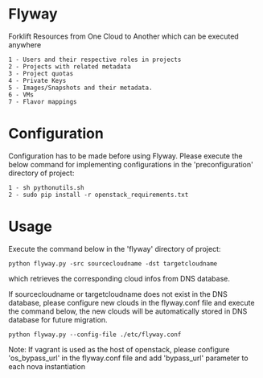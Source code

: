 Flyway
======

Forklift Resources from One Cloud to Another which can be executed anywhere

    1 - Users and their respective roles in projects
    2 - Projects with related metadata
    3 - Project quotas
    4 - Private Keys
    5 - Images/Snapshots and their metadata.
    6 - VMs
    7 - Flavor mappings
    
Configuration
=============

Configuration has to be made before using Flyway. Please execute the below command for implementing configurations in the 'preconfiguration' directory of project:
    
    1 - sh pythonutils.sh
    2 - sudo pip install -r openstack_requirements.txt


Usage
=====

Execute the command below in the 'flyway' directory of project:
    
    python flyway.py -src sourcecloudname -dst targetcloudname

which retrieves the corresponding cloud infos from DNS database.
    
If sourcecloudname or targetcloudname does not exist in the DNS database, please configure new clouds in the flyway.conf file and execute the command below, the new clouds will be automatically stored in DNS database for future migration.
    
    python flyway.py --config-file ./etc/flyway.conf

Note: 
    If vagrant is used as the host of openstack, please configure 'os_bypass_url' in the flyway.conf file and add 'bypass_url' parameter to each nova instantiation
